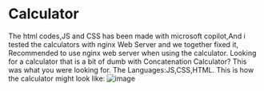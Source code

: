 # Calculator
The html codes,JS and CSS has been made with microsoft copilot,And i tested the calculators with nginx Web Server and we together fixed it,
Recommended to use nginx web server when using the calculator. Looking for a calculator that is a bit of dumb with Concatenation Calculator? This was what you were looking for.
The Languages:JS,CSS,HTML.
This is how the calculator might look like:
![image](https://github.com/user-attachments/assets/123a7098-66d8-4faf-a6e7-0c8029d7e591)


